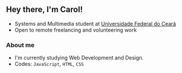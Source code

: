 ## Hey there, I'm Carol!

* Systems and Multimedia student at [Universidade Federal do Ceará](https://ufc.br)
* Open to remote freelancing and volunteering work

### About me
* I'm currently studying Web Development and Design.
* Codes: `JavaScript`, `HTML`, `CSS`
